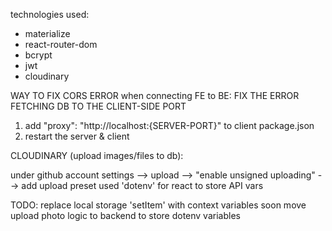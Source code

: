 technologies used:

- materialize
- react-router-dom
- bcrypt
- jwt
- cloudinary

WAY TO FIX CORS ERROR when connecting FE to BE:
FIX THE ERROR FETCHING DB TO THE CLIENT-SIDE PORT

1. add "proxy": "http://localhost:{SERVER-PORT}" to client package.json
2. restart the server & client

CLOUDINARY (upload images/files to db):

under github account
settings --> upload --> "enable unsigned uploading" --> add upload preset
used 'dotenv' for react to store API vars

TODO:
replace local storage 'setItem' with context variables soon
move upload photo logic to backend to store dotenv variables
